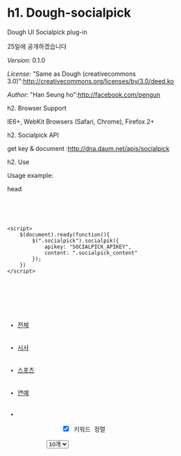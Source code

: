 h1. Dough-socialpick
================

Dough UI Socialpick plug-in

25일에 공개하겠습니다


*Version:* 0.1.0

*License:* "Same as Dough (creativecommons 3.0)":http://creativecommons.org/licenses/by/3.0/deed.ko

*Author:* "Han Seung ho":http://facebook.com/pengun


h2. Browser Support

IE6+, WebKit Browsers (Safari, Chrome), Firefox 2+

h2. Socialpick API

get key & document :http://dna.daum.net/apis/socialpick

h2. Use

Usage example:

head

<pre>

	<script src="js/dough-socialpick.js"></script>
	<script>
		$(document).ready(function(){
			$(".socialpick").socialpik({
				apikey: "SOCIALPICK_APIKEY",
				content: ".socialpick_content"
			});
		})
	</script>

</pre>


<pre>

<ul class="socialpick tab_bar">
	<li class="on"><a href="#">전체</a></li>
	<li><a href="#c">시사</a></li>
	<li><a href="#s">스포츠</a></li>
	<li><a href="#e">연예</a></li>
	<li class="f_r">
		<label class="socialpick_sort">
			<input type="checkbox" class="d_form" checked="checked"/> 키워드 정렬
		</label>
		<select class="socialpick_num d_form">
			<option value="5">5개</option>					    		
			<option value="10" selected="selected">10개</option>
			<option value="15">15개</option>
			<option value="20">20개</option>							    
		</select>
	</li>
</ul>
<ul class="socialpick_content d_list type_article .type_border">
</ul>

</pre>